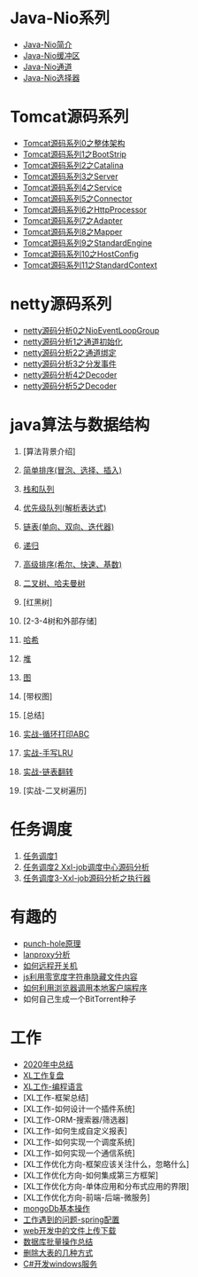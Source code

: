 
# Java-Nio系列
* [Java-Nio简介](./Doc/java基础/javaNio/JavaNio-简介.md)
* [Java-Nio缓冲区](Doc/java基础/javaNio/JavaNio-缓冲区.md)
* [Java-Nio通道](Doc/java基础/javaNio/JavaNio-Channel.md)
* [Java-Nio选择器](Doc/java基础/javaNio/JavaNio-Selector.md)

# Tomcat源码系列
* [Tomcat源码系列0之整体架构](Doc/tomcat/Tomcat-Structure.md)
* [Tomcat源码系列1之BootStrip](Doc/tomcat/Tomcat-BootStrip.md)
* [Tomcat源码系列2之Catalina](Doc/tomcat/Tomcat-Catalina.md)
* [Tomcat源码系列3之Server](Doc/tomcat/Tomcat-StandardServer.md)
* [Tomcat源码系列4之Service](Doc/tomcat/Tomcat-StandardService.md)
* [Tomcat源码系列5之Connector](Doc/tomcat/Tomcat-Connector.md)
* [Tomcat源码系列6之HttpProcessor](Doc/tomcat/omcat-Connector-Httpprocessor.md)
* [Tomcat源码系列7之Adapter](Doc/tomcat/Tomcat-Adapter.md)
* [Tomcat源码系列8之Mapper](Doc/tomcat/Tomcat-Mapper-MapperListener.md)
* [Tomcat源码系列9之StandardEngine](Doc/tomcat/Tomcat-StandardEngine.md)
* [Tomcat源码系列10之HostConfig](Doc/tomcat/Tomcat-HostConfig.md)
* [Tomcat源码系列11之StandardContext](Doc/tomcat/Tomcat-StandardContext.md)

# netty源码系列
* [netty源码分析0之NioEventLoopGroup](Doc/Netty源码分析/netty0-nioEventLoop.md)
* [netty源码分析1之通道初始化](Doc/Netty源码分析/netty1_init.md)
* [netty源码分析2之通道绑定](Doc/Netty源码分析/netty1_bind.md)
* [netty源码分析3之分发事件](Doc/Netty源码分析/netty2_work_group.md)
* [netty源码分析4之Decoder](Doc/Netty源码分析/netty3_codec.md)
* [netty源码分析5之Decoder](Doc/Netty源码分析/netty3_codec_detail.md)

# java算法与数据结构
1. [算法背景介绍]
2. [简单排序(冒泡、选择、插入)](./Doc/数据结构/data_structures_01.md)
3. [栈和队列](./Doc/数据结构/data_structures_02.md)
4. [优先级队列(解析表达式)](./Doc/数据结构/data_structures_03.md)
5. [链表(单向、双向、迭代器)](./Doc/数据结构/data_structures_04.md)
6. [递归](./Doc/数据结构/data_structures_05.md)
7. [高级排序(希尔、快速、基数)](./Doc/数据结构/data_structures_06.md)
8. [二叉树、哈夫曼树](./Doc/数据结构/data_structures_07.md)
9. [红黑树]
10. [2-3-4树和外部存储]
11. [哈希](./Doc/数据结构/data_structures_10.md)
12. [堆](./Doc/数据结构/data_structures_11.md)
13. [图](./Doc/数据结构/data_structures_12.md)
14. [带权图]
15. [总结]

1. [实战-循环打印ABC](./Doc/java并发/printAbc.md)
1. [实战-手写LRU](./Doc/数据结构/LRU.md)
2. [实战-链表翻转](./Doc/数据结构/reverseList.md)
3. [实战-二叉树遍历]

# 任务调度
1. [任务调度1](./Doc/任务调度/任务调度1.md)
2. [任务调度2 Xxl-job调度中心源码分析](./Doc/任务调度/任务调度2-Xxl-job源码分析-调度中心.md)
3. [任务调度3-Xxl-job源码分析之执行器](./Doc/任务调度/任务调度3-Xxl-job源码分析之执行器.md)

# 有趣的
* [punch-hole原理](Doc/Temp/Punch-hole.md)
* [lanproxy分析](Doc/Temp/lanProxy分析.md)
* [如何远程开关机](Doc/Temp/远程开关机.md)
* [js利用零宽度字符串隐藏文件内容](Doc/Temp/javascript零宽度字符串隐藏.md)
* [如何利用浏览器调用本地客户端程序](Doc/Temp/浏览器调用本地客户端程序.md)
* 如何自己生成一个BitTorrent种子

# 工作
* [2020年中总结](Doc/工作/2020年中总结.md)
* [XL工作复盘](Doc/工作/工作.md)
* [XL工作-编程语言](Doc/工作/XL工作-编程语言.md)
* [XL工作-框架总结]
* [XL工作-如何设计一个插件系统]
* [XL工作-ORM-搜索器/筛选器]
* [XL工作-如何生成自定义报表]
* [XL工作-如何实现一个调度系统]
* [XL工作-如何实现一个通信系统]
* [XL工作优化方向-框架应该关注什么，忽略什么]
* [XL工作优化方向-如何集成第三方框架]
* [XL工作优化方向-单体应用和分布式应用的界限]
* [XL工作优化方向-前端-后端-微服务]
* [mongoDb基本操作](Doc/工作/mongoDb.md)
* [工作遇到的问题-spring配置](Doc/工作/Spring映射问题.md)
* [web开发中的文件上传下载](Doc/Temp/web开发中的文件上传下载.md)
* [数据库批量操作总结](Doc/Temp/数据库批量操作.md)
* [删除大表的几种方式](Doc/Temp/删除大表的几种方式.md)
* [C#开发windows服务](Doc/dotnet/windows-service.md)


